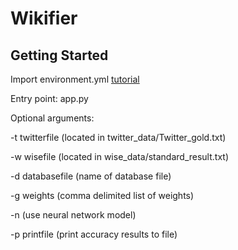 # Wikifier

## Getting Started

Import environment.yml [tutorial](http://conda.pydata.org/docs/using/envs.html#share-an-environment)

Entry point: app.py

Optional arguments:

-t twitterfile (located in twitter_data/Twitter_gold.txt)

-w wisefile (located in wise_data/standard_result.txt)

-d databasefile (name of database file)

-g weights (comma delimited list of weights)

-n (use neural network model)

-p printfile (print accuracy results to file)
